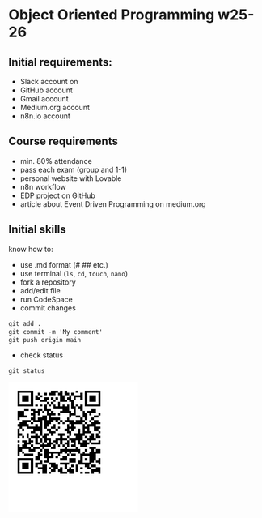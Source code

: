 # Object Oriented Programming w25-26

## Initial requirements:
* Slack account on
* GitHub account
* Gmail account
* Medium.org account
* n8n.io account

## Course requirements
* min. 80% attendance
* pass each exam (group and 1-1)
* personal website with Lovable
* n8n workflow
* EDP project on GitHub
* article about Event Driven Programming on medium.org

## Initial skills
know how to:
* use .md format (# ## etc.)
* use terminal (`ls`, `cd`, `touch`, `nano`)
* fork a repository
* add/edit file
* run CodeSpace
* commit changes
```
git add .
git commit -m 'My comment'
git push origin main
```
* check status
```
git status
```
![QR-код сайта](qrcode.png)
